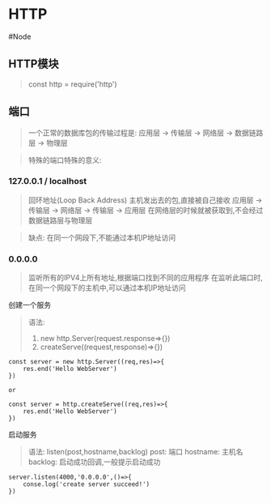 # HTTP

#Node

## HTTP模块

> const http = require('http')

## 端口

> 一个正常的数据库包的传输过程是: 应用层 -> 传输层 -> 网络层 -> 数据链路层 -> 物理层

> 特殊的端口特殊的意义:

### 127.0.0.1 / localhost

> 回环地址(Loop Back Address)
> 主机发出去的包,直接被自己接收
> 应用层 -> 传输层 -> 网络层 -> 传输层 -> 应用层
> 在网络层的时候就被获取到,不会经过数据链路层与物理层

> 缺点:
> 在同一个网段下,不能通过本机IP地址访问

### 0.0.0.0

> 监听所有的IPV4上所有地址,根据端口找到不同的应用程序
> 在监听此端口时,在同一个网段下的主机中,可以通过本机IP地址访问

创建一个服务
> 语法:
>1. new http.Server(request.response=>{})
>2. createServe((request,response)=>{})

```
const server = new http.Server((req,res)=>{
	res.end('Hello WebServer')
})

or

const server = http.createServe((req,res)=>{
	res.end('Hello WebServer')
})
```

启动服务
> 语法:
> listen(post,hostname,backlog)
> post: 端口
> hostname: 主机名
> backlog: 启动成功回调,一般提示启动成功

```
server.listen(4000,'0.0.0.0',()=>{
	conse.log('create server succeed!')
})
```